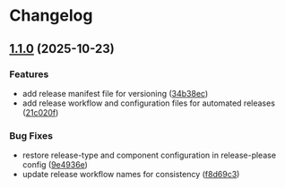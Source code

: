 # Changelog

## [1.1.0](https://github.com/G2BC/LUMM-web/compare/v1.0.1...v1.1.0) (2025-10-23)


### Features

* add release manifest file for versioning ([34b38ec](https://github.com/G2BC/LUMM-web/commit/34b38ec6d5704a139a5e6a2ccc8f0e3bb5dc1961))
* add release workflow and configuration files for automated releases ([21c020f](https://github.com/G2BC/LUMM-web/commit/21c020f9ce11ba00b84a7ca4c205b83ffc1edbbb))


### Bug Fixes

* restore release-type and component configuration in release-please config ([9e4936e](https://github.com/G2BC/LUMM-web/commit/9e4936eade08f29b6372d44387c62a5fd1db081a))
* update release workflow names for consistency ([f8d69c3](https://github.com/G2BC/LUMM-web/commit/f8d69c37794dc9bb05776165f5b84d6a799edac4))
